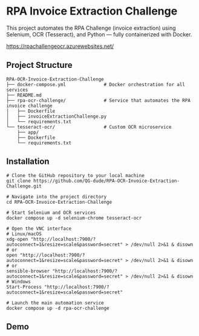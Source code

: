 # RPA Invoice Extraction Challenge

This project automates the RPA Challenge (invoice extraction) using Selenium, OCR (Tesseract), and Python — fully containerized with Docker.

https://rpachallengeocr.azurewebsites.net/


## Project Structure

```
RPA-OCR-Invoice-Extraction-Challenge
├── docker-compose.yml              # Docker orchestration for all services
├── README.md                       
├── rpa-ocr-challenge/              # Service that automates the RPA invoice challenge
│   ├── Dockerfile
│   ├── invoiceExtractionChallenge.py
│   └── requirements.txt
└── tesseract-ocr/                  # Custom OCR microservice
    ├── app/
    ├── Dockerfile
    └── requirements.txt
```


## Installation

```
# Clone the GitHub repository to your local machine
git clone https://github.com/QG-dude/RPA-OCR-Invoice-Extraction-Challenge.git

# Navigate into the project directory
cd RPA-OCR-Invoice-Extraction-Challenge

# Start Selenium and OCR services
docker compose up -d selenium-chrome tesseract-ocr

# Open the VNC interface
# Linux/macOS
xdg-open "http://localhost:7900/?autoconnect=1&resize=scale&password=secret" > /dev/null 2>&1 & disown
# or
open "http://localhost:7900/?autoconnect=1&resize=scale&password=secret" > /dev/null 2>&1 & disown
# or
sensible-browser "http://localhost:7900/?autoconnect=1&resize=scale&password=secret" > /dev/null 2>&1 & disown
# Windows
Start-Process "http://localhost:7900/?autoconnect=1&resize=scale&password=secret"

# Launch the main automation service
docker compose up -d rpa-ocr-challenge
```


## Demo



